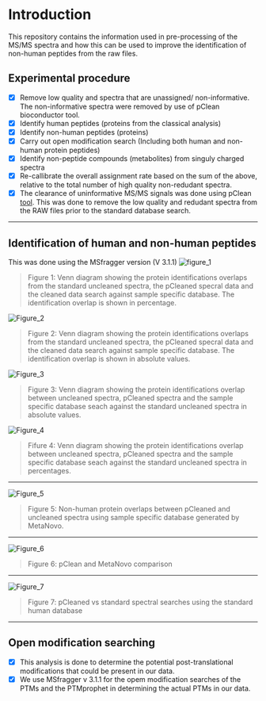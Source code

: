 # Introduction
This repository contains the information used in pre-processing of the MS/MS spectra and how this can be used to improve the identification of non-human peptides from the raw files.

## Experimental procedure
- [x] Remove low quality and spectra that are unassigned/ non-informative. The non-informative spectra were removed by use of pClean bioconductor tool.
- [x] Identify human peptides (proteins from the classical analysis)
- [x] Identify non-human peptides (proteins)
- [x] Carry out open modification search (Including both human and non-human protein peptides)
- [x] Identify non-peptide compounds (metabolites) from singuly charged spectra
- [x] Re-callibrate the overall assignment rate based on the sum of the above, relative to the total number of high quality non-redudant spectra.
- [x] The clearance of uninformative MS/MS signals was done using pClean [tool](https://pubs.acs.org/doi/pdf/10.1021/acs.jproteome.9b00141?rand=ztz0p6rs). This was done to remove the low quality and redudant spectra from the RAW files prior to the standard database search.
-------------------------------------------------------------------------------------------------------------------------------------
## Identification of human and non-human peptides
This was done using the MSfragger version (V 3.1.1)
![figure_1](https://github.com/javanOkendo/spectralProcessing/blob/main/Figures/cleanedUncleanedMetaNovocleaned%20search%20pct.png)
> Figure 1: Venn diagram showing the protein identifications overlaps from the standard uncleaned spectra, the pCleaned specral data and the cleaned data search against sample specific database. The identification overlap is shown in percentage.

![Figure_2](https://github.com/javanOkendo/spectralProcessing/blob/main/Figures/cleanedmetauncleaned.png)
> Figure 2: Venn diagram showing the protein identifications overlaps from the standard uncleaned spectra, the pCleaned specral data and the cleaned data search against sample specific database. The identification overlap is shown in absolute values.

![Figure_3](https://github.com/javanOkendo/spectralProcessing/blob/main/Figures/metaStandardSpectraabs.png)
> Figure 3: Venn diagram showing the protein identifications overlap between uncleaned spectra, pCleaned spectra and the sample specific database seach against the standard uncleaned spectra in absolute values.

![Figure_4](https://github.com/javanOkendo/spectralProcessing/blob/main/Figures/metanovouncleanedSpectra.png)
> Fifure 4: Venn diagram showing the protein identifications overlap between uncleaned spectra, pCleaned spectra and the sample specific database seach against the standard uncleaned spectra in percentages.
----------------------------------------------------------------------
![Figure_5](https://github.com/javanOkendo/spectralProcessing/blob/main/Figures/nonHumanproteinsoverlaps.png)
> Figure 5: Non-human protein overlaps between pCleaned and uncleaned spectra using sample specific database generated by MetaNovo.

------------------------------------------------------------------
![Figure_6](https://github.com/javanOkendo/spectralProcessing/blob/main/Figures/pclean_AND_metcomparison.png)
> Figure 6: pClean and MetaNovo comparison

----------------------------------------------------------------
![Figure_7](https://github.com/javanOkendo/spectralProcessing/blob/main/Figures/pcleanvsstandardSearch.png)
> Figure 7: pCleaned vs standard spectral searches using the standard human database
-----------------------------------------------------------------------------------------------------------------------------------------
## Open modification searching
- [x] This analysis is done to determine the potential post-translational modifications that could be present in our data.
- [x] We use MSfragger v 3.1.1 for the opem modification searches of the PTMs and the PTMprophet in determining the actual PTMs in our data.
